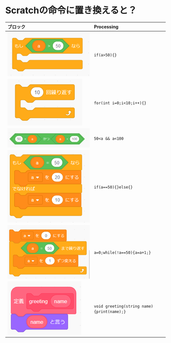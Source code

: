 # Scratchの命令に置き換えると？

| ブロック | Processing | 
| :- | :- |
| ![a](img/if.png "a") | ```if(a>50){}``` |
| ![a](img/for.png "a") | ```for(int i=0;i<10;i++){}``` |
| ![a](img/and.png "a") | ```50<a && a<100``` |
| ![a](img/else.png "a") | ```if(a==50){}else{}``` |
| ![a](img/while.png "a") | ```a=0;while(!a==50){a=a+1;}``` |
| ![a](img/def.png "a") | ```void greeting(string name){print(name);}``` |